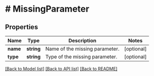 # # MissingParameter

## Properties

Name | Type | Description | Notes
------------ | ------------- | ------------- | -------------
**name** | **string** | Name of the missing parameter. | [optional] 
**type** | **string** | Type of the missing parameter. | [optional] 

[[Back to Model list]](../../README.md#documentation-for-models) [[Back to API list]](../../README.md#documentation-for-api-endpoints) [[Back to README]](../../README.md)


